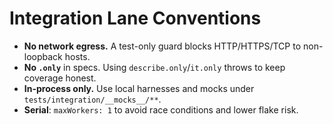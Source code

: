 # Integration Lane Conventions

- **No network egress.** A test-only guard blocks HTTP/HTTPS/TCP to non-loopback hosts.
- **No `.only`** in specs. Using `describe.only`/`it.only` throws to keep coverage honest.
- **In-process only.** Use local harnesses and mocks under `tests/integration/__mocks__/**`.
- **Serial**: `maxWorkers: 1` to avoid race conditions and lower flake risk.
